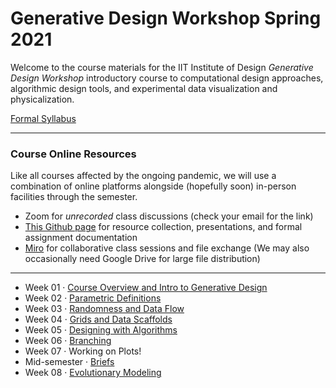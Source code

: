# Generative Design Workshop Spring 2021

Welcome to the course materials for the IIT Institute of Design *Generative Design Workshop* introductory course to computational design approaches, algorithmic design tools, and experimental data visualization and physicalization.

[Formal Syllabus](logistics/GenerativeDesign-s21-syllabus-v1.pdf)

-----

### Course Online Resources

Like all courses affected by the ongoing pandemic, we will use a combination of online platforms alongside (hopefully soon) in-person facilities through the semester.  

- Zoom for *unrecorded* class discussions (check your email for the link)
- [This Github page](https://github.com/zachpino/generative-design-workshop-s21) for resource collection, presentations, and formal assignment documentation
- [Miro]() for collaborative class sessions and file exchange (We may also occasionally need Google Drive for large file distribution)

-----

- Week 01 · [Course Overview and Intro to Generative Design](week01/README.md)
- Week 02 · [Parametric Definitions](week02/README.md)
- Week 03 · [Randomness and Data Flow](week03/README.md)
- Week 04 · [Grids and Data Scaffolds](week04/README.md)
- Week 05 · [Designing with Algorithms](week05/README.md)
- Week 06 · [Branching](week06/README.md)
- Week 07 · Working on Plots!
- Mid-semester · [Briefs](logistics/briefs.md)
- Week 08 · [Evolutionary Modeling](week08/README.md)

